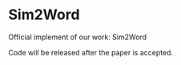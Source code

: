 # Sim2Word
Official implement of our work: Sim2Word

Code will be released after the paper is accepted.
